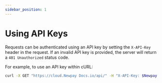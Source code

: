 ```yaml
---
sidebar_position: 1
---
```


# Using API Keys

Requests can be authenticated using an API key by setting the `X-API-Key`
header in the request. If an invalid API key is provided, the server will
return a `401 Unauthorized` status code.

For example, to use an API key within cURL:

```bash
curl -X GET "https://cloud.Newpay Docs.io/api/" -H "X-API-Key: $Newpay Docs_API_KEY"
```

